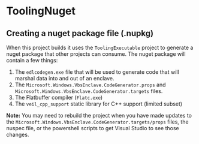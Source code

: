 ToolingNuget
================

Creating a nuget package file (.nupkg)
------------
When this project builds it uses the `ToolingExecutable` project
to generate a nuget package that other projects can consume. 
The nuget package will contain a few things:

1. The `edlcodegen.exe` file that will be used to generate
   code that will marshal data into and out of an enclave.
1. The `Microsoft.Windows.VbsEnclave.CodeGenerator.props` and `Microsoft.Windows.VbsEnclave.CodeGenerator.targets`
   files.
1. The Flatbuffer compiler (`Flatc.exe`)
1. The `veil_cpp_support` static library for C++ support (limited subset)


**Note:** You may need to rebuild the project when you have made updates
        to the `Microsoft.Windows.VbsEnclave.CodeGenerator.targets/props` files,
        the nuspec file, or the powershell scripts to get Visual Studio
        to see those changes.
